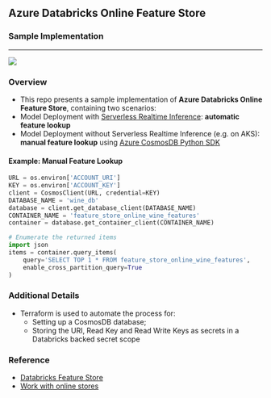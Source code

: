 ## Azure Databricks Online Feature Store
### Sample Implementation

<hr/>

<img src="https://github.com/rafaelvp-db/databricks-online-feature-store/blob/master/img/arch.png?raw=true" />

### Overview

* This repo presents a sample implementation of **Azure Databricks Online Feature Store**, containing two scenarios:
* Model Deployment with [Serverless Realtime Inference](https://docs.databricks.com/mlflow/serverless-real-time-inference.html): **automatic feature lookup**
* Model Deployment without Serverless Realtime Inference (e.g. on AKS): **manual feature lookup** using [Azure CosmosDB Python SDK](https://learn.microsoft.com/nl-nl/azure/cosmos-db/nosql/sdk-python)

#### Example: Manual Feature Lookup

```python
URL = os.environ['ACCOUNT_URI']
KEY = os.environ['ACCOUNT_KEY']
client = CosmosClient(URL, credential=KEY)
DATABASE_NAME = 'wine_db'
database = client.get_database_client(DATABASE_NAME)
CONTAINER_NAME = 'feature_store_online_wine_features'
container = database.get_container_client(CONTAINER_NAME)

# Enumerate the returned items
import json
items = container.query_items(
    query='SELECT TOP 1 * FROM feature_store_online_wine_features',
    enable_cross_partition_query=True
)
```

### Additional Details

* Terraform is used to automate the process for:
    * Setting up a CosmosDB database;
    * Storing the URI, Read Key and Read Write Keys as secrets in a Databricks backed secret scope


### Reference

* [Databricks Feature Store](https://docs.databricks.com/machine-learning/feature-store/index.html)
* [Work with online stores](https://docs.databricks.com/machine-learning/feature-store/online-feature-stores.html)